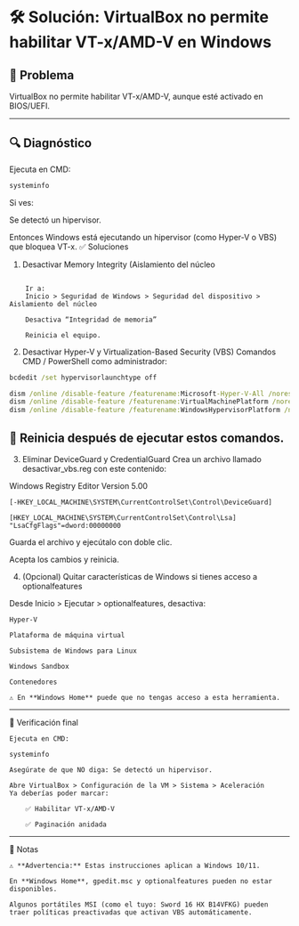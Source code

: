 # 🛠️ Solución: VirtualBox no permite habilitar VT-x/AMD-V en Windows

## 🧠 Problema  
VirtualBox no permite habilitar VT-x/AMD-V, aunque esté activado en BIOS/UEFI.

---

## 🔍 Diagnóstico  
Ejecuta en CMD:

```cmd
systeminfo
```

Si ves:

Se detectó un hipervisor.

Entonces Windows está ejecutando un hipervisor (como Hyper-V o VBS) que bloquea VT-x.
✅ Soluciones
1. Desactivar Memory Integrity (Aislamiento del núcleo

```

    Ir a:
    Inicio > Seguridad de Windows > Seguridad del dispositivo > Aislamiento del núcleo

    Desactiva “Integridad de memoria”

    Reinicia el equipo.
```

2. Desactivar Hyper-V y Virtualization-Based Security (VBS)
Comandos CMD / PowerShell como administrador:

```cmd
bcdedit /set hypervisorlaunchtype off

dism /online /disable-feature /featurename:Microsoft-Hyper-V-All /norestart
dism /online /disable-feature /featurename:VirtualMachinePlatform /norestart
dism /online /disable-feature /featurename:WindowsHypervisorPlatform /norestart
```

## 🔄 Reinicia después de ejecutar estos comandos.

3. Eliminar DeviceGuard y CredentialGuard
Crea un archivo llamado desactivar_vbs.reg con este contenido:

Windows Registry Editor Version 5.00

```
[-HKEY_LOCAL_MACHINE\SYSTEM\CurrentControlSet\Control\DeviceGuard]

[HKEY_LOCAL_MACHINE\SYSTEM\CurrentControlSet\Control\Lsa]
"LsaCfgFlags"=dword:00000000

```
Guarda el archivo y ejecútalo con doble clic.

Acepta los cambios y reinicia.

4. (Opcional) Quitar características de Windows si tienes acceso a optionalfeatures

Desde Inicio > Ejecutar > optionalfeatures, desactiva:

    Hyper-V

    Plataforma de máquina virtual

    Subsistema de Windows para Linux

    Windows Sandbox

    Contenedores

    ⚠️ En **Windows Home** puede que no tengas acceso a esta herramienta.
--- 
🔁 Verificación final

    Ejecuta en CMD:
```
systeminfo
```

    Asegúrate de que NO diga: Se detectó un hipervisor.

    Abre VirtualBox > Configuración de la VM > Sistema > Aceleración
    Ya deberías poder marcar:

        ✅ Habilitar VT-x/AMD-V

        ✅ Paginación anidada
---
📌 Notas

    ⚠️ **Advertencia:** Estas instrucciones aplican a Windows 10/11.

    En **Windows Home**, gpedit.msc y optionalfeatures pueden no estar disponibles.

    Algunos portátiles MSI (como el tuyo: Sword 16 HX B14VFKG) pueden traer políticas preactivadas que activan VBS automáticamente.

   
